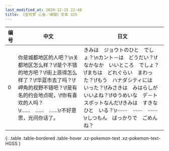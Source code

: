 ```yaml
---
last_modified_at: 2020-12-15 22:48
title: 《宝可梦 心金／魂银》文本 325
---
```

| 编号 | 中文 | 日文 |
| ---- | ---- | ---- |
| 0 | 你是城都地区的人吧？\n关都地区怎么样？\f是个不错的地方吧？\f街上逛得怎么样了？\f华蓝市去了吗？\f岬角的视野不错吧？\f是有名的约会地点呢，\f你有喜欢的人吗？\r……　……　……\r不好意思，光问你话了。 | きみは　ジョウトのひと　でしょ？\nカント－は　どうだい？\fなかなか　いいところ　でしょ？\fまちは　どれぐらい　まわった？\fもう　ハナダシティには　いった？\fみさきは　みはらしが　いいよね？\fゆうめいな　デ－トスポットなんだ\fきみは　すきなひと　いる？\r⋯⋯　⋯⋯　⋯⋯\rしつもん　ばっかりで　ごめんね？ |
{: .table .table-bordered .table-hover .xz-pokemon-text .xz-pokemon-text-HGSS }